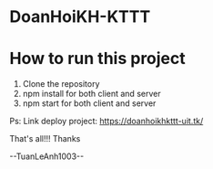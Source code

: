 # DoanHoiKH-KTTT
# How to run this project

1. Clone the repository
2. npm install for both client and server
3. npm start for both client and server

Ps: Link deploy project: https://doanhoikhkttt-uit.tk/

That's all!!! Thanks

--TuanLeAnh1003--
